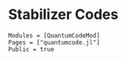 # Stabilizer Codes

```@autodocs
Modules = [QuantumCodeMod]
Pages = ["quantumcode.jl"]
Public = true
```
